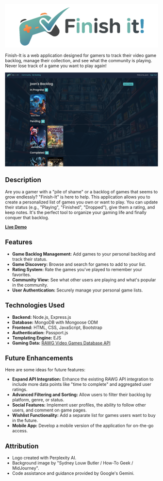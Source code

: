 ![Finish-It Logo](./public/images/logo.png)

Finish-It is a web application designed for gamers to track their video game backlog, manage their collection, and see what the community is playing. Never lose track of a game you want to play again!


![Finish-It Screenshot](./public/images/backlog_page.png)

## Description

Are you a gamer with a "pile of shame" or a backlog of games that seems to grow endlessly? "Finish-It" is here to help. This application allows you to create a personalized list of games you own or want to play. You can update their status (e.g., "Playing", "Finished", "Dropped"), give them a rating, and keep notes. It's the perfect tool to organize your gaming life and finally conquer that backlog.

[**Live Demo**](https://your-deployed-app-url.com) 

## Features

*   **Game Backlog Management:** Add games to your personal backlog and track their status.
*   **Game Discovery:** Browse and search for games to add to your list.
*   **Rating System:** Rate the games you've played to remember your favorites.
*   **Community View:** See what other users are playing and what's popular in the community.
*   **User Authentication:** Securely manage your personal game lists.

## Technologies Used

*   **Backend:** Node.js, Express.js
*   **Database:** MongoDB with Mongoose ODM
*   **Frontend:** HTML, CSS, JavaScript, Bootstrap
*   **Authentication:** Passport.js
*   **Templating Engine:** EJS
*   **Gaming Data:** [RAWG Video Games Database API](https://rawg.io/apidocs)


## Future Enhancements

Here are some ideas for future features:
*   **Expand API Integration:** Enhance the existing RAWG API integration to include more data points like "time to complete" and aggregated user ratings.
*   **Advanced Filtering and Sorting:** Allow users to filter their backlog by platform, genre, or status.
*   **Social Features:** Implement user profiles, the ability to follow other users, and comment on game pages.
*   **Wishlist Functionality:** Add a separate list for games users want to buy in the future.
*   **Mobile App:** Develop a mobile version of the application for on-the-go access.


## Attribution

*   Logo created with Perplexity AI.
*   Background image by "Sydney Louw Butler / How-To Geek / MidJourney".
*   Code assistance and guidance provided by Google's Gemini.

